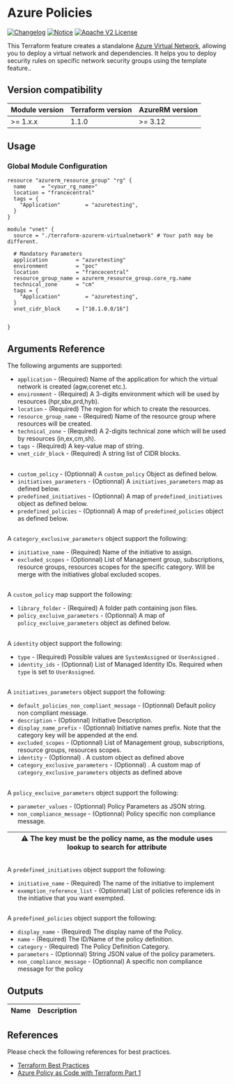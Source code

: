 # Azure Policies
[![Changelog](https://img.shields.io/badge/changelog-release-green.svg)](CHANGELOG.md) [![Notice](https://img.shields.io/badge/notice-copyright-yellow.svg)](NOTICE) [![Apache V2 License](https://img.shields.io/badge/license-Apache%20V2-orange.svg)](LICENSE)

This Terraform feature creates a standalone [Azure Virtual Network](https://docs.microsoft.com/en-us/azure/virtual-network/virtual-networks-overview), allowing you to deploy a virtual network and dependencies. It helps you to deploy security rules on specific network security groups using the template feature..

## Version compatibility

| Module version | Terraform version | AzureRM version |
|----------------|-------------------|-----------------|
| >= 1.x.x       | 1.1.0             | >= 3.12         |

## Usage

### Global Module Configuration
```hcl
resource "azurerm_resource_group" "rg" {
  name     = "<your_rg_name>"
  location = "francecentral"
  tags = {
    "Application"        = "azuretesting",
  }
}

module "vnet" {
  source = "./terraform-azurerm-virtualnetwork" # Your path may be different.
  
  # Mandatory Parameters
  application         = "azuretesting"
  environment         = "poc"
  location            = "francecentral"
  resource_group_name = azurerm_resource_group.core_rg.name
  technical_zone      = "cm"
  tags = {
    "Application"        = "azuretesting",
  }
  vnet_cidr_block     = ["10.1.0.0/16"]


}
```

## Arguments Reference

The following arguments are supported:
  - `application` - (Required) Name of the application for which the virtual network is created (agw,corenet etc.).
  - `environment` - (Required) A 3-digits environment which will be used by resources (hpr,sbx,prd,hyb).
  - `location` - (Required) The region for which to create the resources.
  - `resource_group_name` - (Required) Name of the resource group where resources will be created.
  - `technical_zone` - (Required) A 2-digits technical zone which will be used by resources (in,ex,cm,sh).
  - `tags` - (Required) A key-value map of string.
  - `vnet_cidr_block` - (Required) A string list of CIDR blocks.

##
  - `custom_policy` - (Optionnal) A `custom_policy` Object as defined below.
  - `initiatives_parameters` - (Optionnal)  A `initiatives_parameters` map as defined below.
  - `predefined_initiatives` - (Optionnal)  A map of `predefined_initiatives` object as defined below.
  - `predefined_policies` - (Optionnal)  A map of `predefined_policies` object as defined below.

##
A `category_exclusive_parameters` object support the following:
  - `initiative_name` - (Required) Name of the initiative to assign.
  - `excluded_scopes` - (Optionnal) List of Management group, subscriptions, resource groups, resources scopes for the specific category. Will be merge with the initiatives global excluded scopes.

##
A `custom_policy` map support the following:
  - `library_folder` - (Required) A folder path containing json files.
  - `policy_excluive_parameters` - (Optionnal) A map of `policy_excluive_parameters` object as defined below.


##
A `identity` object support the following:
  - `type` - (Required) Possible values are `SystemAssigned` or `UserAssigned` .
  - `identity_ids` - (Optionnal) List of Managed Identity IDs. Required when `type` is set to `UserAssigned`.

##
A `initiatives_parameters` object support the following:
  - `default_policies_non_compliant_message` - (Optionnal) Default policy non compliant message.
  - `description` - (Optionnal) Initiative Description.
  - `display_name_prefix` - (Optionnal) Initiative names prefix. Note that the category key will be appended at the end.
  - `excluded_scopes` - (Optionnal) List of Management group, subscriptions, resource groups, resources scopes.
  - `identity` - (Optionnal) . A custom object as defined above
  - `category_exclusive_parameters` - (Optionnal) . A custom map of `category_exclusive_parameters` objects as defined above


##
A `policy_excluive_parameters` object support the following:
  - `parameter_values` - (Optionnal) Policy Parameters as JSON string.
  - `non_compliance_message` - (Optionnal) Policy specific non compliance message.

| ⚠ The key must be the policy name, as the module uses lookup to search for attribute |
|--------------------------------------------------------------------------------------|

##
A `predefined_initiatives` object support the following:
  - `initiative_name` - (Required) The name of the initiative to implement
  - `exemption_reference_list` - (Optionnal) List of policies reference ids in the initiative that you want exempted.

##
A `predefined_policies` object support the following:
  - `display_name` - (Required) The display name of the Policy.
  - `name` - (Required) The ID/Name of the policy definition.
  - `category` - (Required) The Policy Definition Category.
  - `parameters` - (Optionnal) String JSON value of the policy parameters.
  - `non_compliance_message` - (Optionnal) A specific non compliance message for the policy


## Outputs

| Name | Description |
|------|-------------|

## References
Please check the following references for best practices.
* [Terraform Best Practices](https://www.terraform-best-practices.com/)
* [Azure Policy as Code with Terraform Part 1](https://purple.telstra.com/blog/azure-policy-as-code-with-terraform-part-1)